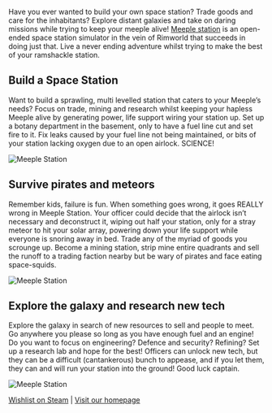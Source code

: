Have you ever wanted to build your own space station? Trade goods and care for the inhabitants? Explore distant galaxies and take on daring missions while trying to keep your meeple alive! [Meeple station](https://meeplestationc.com) is an open-ended space station simulator in the vein of Rimworld that succeeds in doing just that. Live a never ending adventure whilst trying to make the best of your ramshackle station.

## Build a Space Station
Want to build a sprawling, multi levelled station that caters to your Meeple’s needs? Focus on trade, mining and research whilst keeping your hapless Meeple alive by generating power, life support wiring your station up. Set up a botany department in the basement, only to have a fuel line cut and set fire to it. Fix leaks caused by your fuel line not being maintained, or bits of your station lacking oxygen due to an open airlock. SCIENCE!

<img src="https://steamcdn-a.akamaihd.net/steam/apps/900010/extras/busystation.gif?t=1543992839" alt="Meeple Station"/>

## Survive pirates and meteors
Remember kids, failure is fun. When something goes wrong, it goes REALLY wrong in Meeple Station. Your officer could decide that the airlock isn’t necessary and deconstruct it, wiping out half your station, only for a stray meteor to hit your solar array, powering down your life support while everyone is snoring away in bed. Trade any of the myriad of goods you scrounge up. Become a mining station, strip mine entire quadrants and sell the runoff to a trading faction nearby but be wary of pirates and face eating space-squids.

<img src="https://steamcdn-a.akamaihd.net/steam/apps/900010/extras/pirateboarding.gif?t=1543992839" alt="Meeple Station"/>

## Explore the galaxy and research new tech
Explore the galaxy in search of new resources to sell and people to meet. Go anywhere you please so long as you have enough fuel and an engine! Do you want to focus on engineering? Defence and security? Refining? Set up a research lab and hope for the best! Officers can unlock new tech, but they can be a difficult (cantankerous) bunch to appease, and if you let them, they can and will run your station into the ground! Good luck captain.

<img src="https://steamcdn-a.akamaihd.net/steam/apps/900010/extras/chemist.gif?t=1543992839" alt="Meeple Station"/>

[Wishlist on Steam](https://store.steampowered.com/app/900010/Meeple_Station/) | [Visit our homepage](https://meeplestation.com)

